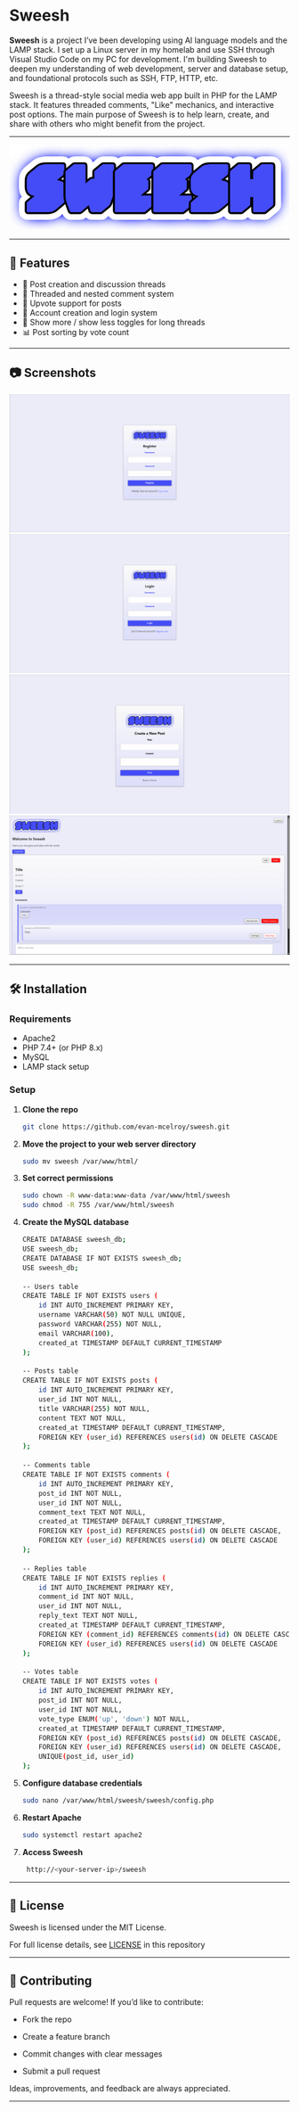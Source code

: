 # Sweesh

**Sweesh** is a project I’ve been developing using AI language models and the LAMP stack. I set up a Linux server in my homelab and use SSH through Visual Studio Code on my PC for development. I'm building Sweesh to deepen my understanding of web development, server and database setup, and foundational protocols such as SSH, FTP, HTTP, etc.

Sweesh is a thread-style social media web app built in PHP for the LAMP stack. It features threaded comments, "Like" mechanics, and interactive post options. The main purpose of Sweesh is to help learn, create, and share with others who might benefit from the project.

---

![App Logo](sweesh/includes/img/sweesh.png)

---

## 🚀 Features

- 📝 Post creation and discussion threads
- 💬 Threaded and nested comment system
- 🔺 Upvote support for posts
- 👤 Account creation and login system
- 📜 Show more / show less toggles for long threads
- 📊 Post sorting by vote count
  
---

## 📷 Screenshots

![App Pics](screenshots/register.png)
![App Pics](screenshots/login.png)
![App Pics](screenshots/post.png)
![App Pics](screenshots/index.png)

---

## 🛠 Installation

### Requirements

- Apache2
- PHP 7.4+ (or PHP 8.x)
- MySQL
- LAMP stack setup

### Setup

1. **Clone the repo**

   ```bash
   git clone https://github.com/evan-mcelroy/sweesh.git

2. **Move the project to your web server directory**
   
   ```bash
   sudo mv sweesh /var/www/html/

3. **Set correct permissions**

      ```bash
      sudo chown -R www-data:www-data /var/www/html/sweesh
      sudo chmod -R 755 /var/www/html/sweesh

4. **Create the MySQL database**

      ```bash
      CREATE DATABASE sweesh_db;
      USE sweesh_db;
      CREATE DATABASE IF NOT EXISTS sweesh_db;
      USE sweesh_db;
      
      -- Users table
      CREATE TABLE IF NOT EXISTS users (
          id INT AUTO_INCREMENT PRIMARY KEY,
          username VARCHAR(50) NOT NULL UNIQUE,
          password VARCHAR(255) NOT NULL,
          email VARCHAR(100),
          created_at TIMESTAMP DEFAULT CURRENT_TIMESTAMP
      );
      
      -- Posts table
      CREATE TABLE IF NOT EXISTS posts (
          id INT AUTO_INCREMENT PRIMARY KEY,
          user_id INT NOT NULL,
          title VARCHAR(255) NOT NULL,
          content TEXT NOT NULL,
          created_at TIMESTAMP DEFAULT CURRENT_TIMESTAMP,
          FOREIGN KEY (user_id) REFERENCES users(id) ON DELETE CASCADE
      );
      
      -- Comments table
      CREATE TABLE IF NOT EXISTS comments (
          id INT AUTO_INCREMENT PRIMARY KEY,
          post_id INT NOT NULL,
          user_id INT NOT NULL,
          comment_text TEXT NOT NULL,
          created_at TIMESTAMP DEFAULT CURRENT_TIMESTAMP,
          FOREIGN KEY (post_id) REFERENCES posts(id) ON DELETE CASCADE,
          FOREIGN KEY (user_id) REFERENCES users(id) ON DELETE CASCADE
      );
      
      -- Replies table
      CREATE TABLE IF NOT EXISTS replies (
          id INT AUTO_INCREMENT PRIMARY KEY,
          comment_id INT NOT NULL,
          user_id INT NOT NULL,
          reply_text TEXT NOT NULL,
          created_at TIMESTAMP DEFAULT CURRENT_TIMESTAMP,
          FOREIGN KEY (comment_id) REFERENCES comments(id) ON DELETE CASCADE,
          FOREIGN KEY (user_id) REFERENCES users(id) ON DELETE CASCADE
      );
      
      -- Votes table
      CREATE TABLE IF NOT EXISTS votes (
          id INT AUTO_INCREMENT PRIMARY KEY,
          post_id INT NOT NULL,
          user_id INT NOT NULL,
          vote_type ENUM('up', 'down') NOT NULL,
          created_at TIMESTAMP DEFAULT CURRENT_TIMESTAMP,
          FOREIGN KEY (post_id) REFERENCES posts(id) ON DELETE CASCADE,
          FOREIGN KEY (user_id) REFERENCES users(id) ON DELETE CASCADE,
          UNIQUE(post_id, user_id)
      );

5. **Configure database credentials**

   ```bash
   sudo nano /var/www/html/sweesh/sweesh/config.php

6. **Restart Apache**

    ```bash
    sudo systemctl restart apache2

8. **Access Sweesh**

    ```bash
     http://<your-server-ip>/sweesh

---

   ## 📄 License

   Sweesh is licensed under the MIT License.

   For full license details, see [LICENSE](https://github.com/evan-mcelroy/sweesh/blob/main/LICENSE) in this repository

---

   ## 🙌 Contributing

Pull requests are welcome! If you’d like to contribute:

   - Fork the repo

   - Create a feature branch

   - Commit changes with clear messages

   - Submit a pull request

Ideas, improvements, and feedback are always appreciated.

---
